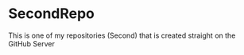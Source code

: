 # SecondRepo
This is one of my repositories  (Second) that is created straight on the GitHub Server
